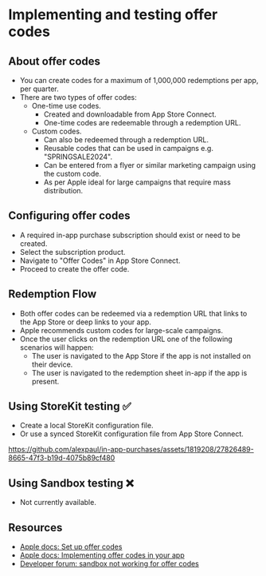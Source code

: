 #  Implementing and testing offer codes 

## About offer codes 

* You can create codes for a maximum of 1,000,000 redemptions per app, per quarter.
* There are two types of offer codes:
  * One-time use codes.
    * Created and downloadable from App Store Connect.
    * One-time codes are redeemable through a redemption URL.
  * Custom codes.
    * Can also be redeemed through a redemption URL.
    * Reusable codes that can be used in campaigns e.g. "SPRINGSALE2024".
    * Can be entered from a flyer or similar marketing campaign using the custom code.
    * As per Apple ideal for large campaigns that require mass distribution.

## Configuring offer codes 

* A required in-app purchase subscription should exist or need to be created.
* Select the subscription product. 
* Navigate to "Offer Codes" in App Store Connect.
* Proceed to create the offer code.
    
## Redemption Flow 

* Both offer codes can be redeemed via a redemption URL that links to the App Store or deep links to your app. 
* Apple recommends custom codes for large-scale campaigns. 
* Once the user clicks on the redemption URL one of the following scenarios will happen: 
  * The user is navigated to the App Store if the app is not installed on their device.
  * The user is navigated to the redemption sheet in-app if the app is present.

## Using StoreKit testing ✅

* Create a local StoreKit configuration file.
* Or use a synced StoreKit configuration file from App Store Connect.

https://github.com/alexpaul/in-app-purchases/assets/1819208/27826489-8665-47f3-b19d-4075b89cf480

## Using Sandbox testing ❌

* Not currently available.

## Resources

* [Apple docs: Set up offer codes](https://developer.apple.com/help/app-store-connect/manage-subscriptions/set-up-offer-codes/)
* [Apple docs: Implementing offer codes in your app](https://developer.apple.com/documentation/storekit/in-app_purchase/original_api_for_in-app_purchase/subscriptions_and_offers/implementing_offer_codes_in_your_app)
* [Developer forum: sandbox not working for offer codes](https://developer.apple.com/forums/thread/688550)

